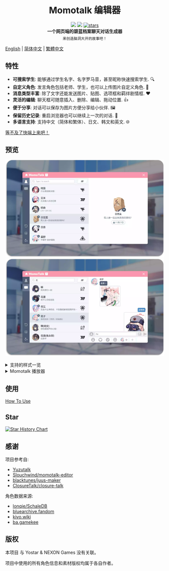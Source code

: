 <h1 align="center">Momotalk 编辑器</h1>

<div align="center">
    <img src="https://img.shields.io/github/last-commit/u1805/momotalk/main">
    <img src="https://img.shields.io/github/languages/top/U1805/momotalk" >
    <a href="https://star-history.com/#U1805/momotalk"> 
      <img src="https://img.shields.io/github/stars/U1805/momotalk" alt="stars"> 
    </a>
</div>

<div align="center">
  <strong>一个网页端的碧蓝档案聊天对话生成器</strong><br>
  <sub>来创造脑洞大开的故事吧！</sub>
</div>

[English](../README.md) | [简体中文](./README-zh_cn.md) | [繁體中文](./README-zh_tw.md)

## 特性

- **可搜索学生**: 能够通过学生名字、名字罗马音，甚至昵称快速搜索学生. 🔍️
- **自定义角色**: 发言角色包括老师、学生，也可以上传图片自定义角色. 🎅
- **消息类型丰富**: 除了文字还能发送图片、贴图、选项框和羁绊剧情框. ❤️
- **灵活的编辑**: 聊天框可随意插入、删除、编辑、拖动位置. 👍
- **便于分享**: 对话可以保存为图片方便分享给小伙伴. 🖼️
- **保留历史记录**: 重启浏览器也可以继续上一次的对话. 📌
- **多语言支持**: 支持中文（简体和繁体）、日文、韩文和英文. 🌐

[等不及了快端上来吧！](https://u1805.github.io/momotalk)

## 预览

![img11](./assets/演示1.webp)
![img12](./assets/演示2.webp)
<details><summary>支持的样式一览</summary>
    <ul>
    <li>学生</li>
    <li>学生差分</li>
    <li>自定义角色</li>
    <li>老师</li>
    <li>选项</li>
    <li>羁绊剧情</li>
    <li>系统通知</li>
    <li>贴图(表情包)</li>
    <li>图片</li>
    </ul>
</details>
<details><summary>Momotalk 播放器</summary>
    本项目可以播放游戏中的 Momotalk 剧情
    <img src="./assets/演示3.webp">
</details>

## 使用

[How To Use](./How-to-use.md)

## Star

[![Star History Chart](https://api.star-history.com/svg?repos=U1805/momotalk)](https://star-history.com/#U1805/momotalk)

## 感谢

项目参考自:

- [Yuzutalk](https://www.yuzutalk.net/)
- [Slouchwind/momotalk-editor](https://github.com/Slouchwind/momotalk-editor)
- [blacktunes/juus-maker](https://github.com/blacktunes/juus-maker)
- [ClosureTalk/closure-talk](https://github.com/ClosureTalk/closure-talk)

角色数据来源:

- [lonqie/SchaleDB](https://github.com/lonqie/SchaleDB)
- [bluearchive.fandom](https://bluearchive.fandom.com)
- [kivo.wiki](https://kivo.wiki/)
- [ba.gamekee](https://ba.gamekee.com/)

## 版权

本项目 与 Yostar & NEXON Games 没有关联。

项目中使用的所有角色信息和素材版权均属于各自作者。
